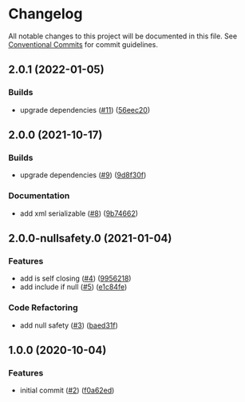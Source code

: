 # Changelog

All notable changes to this project will be documented in this file. See [Conventional Commits](https://www.conventionalcommits.org) for commit guidelines.

## 2.0.1 (2022-01-05)

### Builds

* upgrade dependencies ([#11](https://github.com/tnc1997/dart-xml-serializable/issues/11)) ([56eec20](https://github.com/tnc1997/dart-xml-serializable/commit/56eec207fc9bed4007768656749618cbe9b878e3))

## 2.0.0 (2021-10-17)

### Builds

* upgrade dependencies ([#9](https://github.com/tnc1997/dart-xml-serializable/issues/9)) ([9d8f30f](https://github.com/tnc1997/dart-xml-serializable/commit/9d8f30faf697edb0a88298f0b0d662059369fca1))

### Documentation

* add xml serializable ([#8](https://github.com/tnc1997/dart-xml-serializable/issues/8)) ([9b74662](https://github.com/tnc1997/dart-xml-serializable/commit/9b746624158eb389bfb3d3fcd53d160fc6153bfb))

## 2.0.0-nullsafety.0 (2021-01-04)

### Features

* add is self closing ([#4](https://github.com/tnc1997/dart-xml-serializable/issues/4)) ([9956218](https://github.com/tnc1997/dart-xml-serializable/commit/9956218380b58aa1cd43fbd2245bdc3db250f102))
* add include if null ([#5](https://github.com/tnc1997/dart-xml-serializable/issues/5)) ([e1c84fe](https://github.com/tnc1997/dart-xml-serializable/commit/e1c84fe3507b904160f0230c3a60508fc9191fa9))

### Code Refactoring

* add null safety ([#3](https://github.com/tnc1997/dart-xml-serializable/issues/3)) ([baed31f](https://github.com/tnc1997/dart-xml-serializable/commit/baed31fdfea01561af42599a9fa9b734077f9cce))

## 1.0.0 (2020-10-04)

### Features

* initial commit ([#2](https://github.com/tnc1997/dart-xml-serializable/issues/2)) ([f0a62ed](https://github.com/tnc1997/dart-xml-serializable/commit/f0a62ed929ab256666ee61ed41a91eaa7748b3d3))
